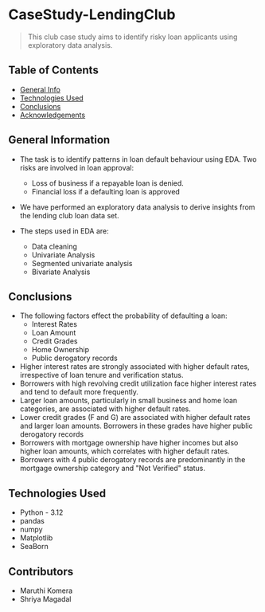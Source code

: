 # CaseStudy-LendingClub
> This club case study aims to identify risky loan applicants using exploratory data analysis.


## Table of Contents
* [General Info](#general-information)
* [Technologies Used](#technologies-used)
* [Conclusions](#conclusions)
* [Acknowledgements](#acknowledgements)

<!-- You can include any other section that is pertinent to your problem -->

## General Information
- The task is to identify patterns in loan default behaviour using EDA. Two risks are involved in loan approval:
    - Loss of business if a repayable loan is denied.
    - Financial loss if a defaulting loan is approved

- We have performed an exploratory data analysis to derive insights from the lending club loan data set.
- The steps used in EDA are:
    - Data cleaning
    - Univariate Analysis
    - Segmented univariate analysis
    - Bivariate Analysis


## Conclusions
- The following factors effect the probability of defaulting a loan:
    - Interest Rates
    - Loan Amount
    - Credit Grades
    - Home Ownership
    - Public derogatory records
- Higher interest rates are strongly associated with higher default rates, irrespective of loan tenure and verification status.
- Borrowers with high revolving credit utilization face higher interest rates and tend to default more frequently.
- Larger loan amounts, particularly in small business and home loan categories, are associated with higher default rates.
- Lower credit grades (F and G) are associated with higher default rates and larger loan amounts. Borrowers in these grades have higher public derogatory records
- Borrowers with mortgage ownership have higher incomes but also higher loan amounts, which correlates with higher default rates.
- Borrowers with 4 public derogatory records are predominantly in the mortgage ownership category and "Not Verified" status.


    
<!-- You don't have to answer all the questions - just the ones relevant to your project. -->


## Technologies Used
- Python - 3.12
- pandas
- numpy
- Matplotlib
- SeaBorn





## Contributors
- Maruthi Komera
- Shriya Magadal
